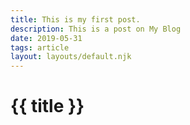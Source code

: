 ```yaml
---
title: This is my first post.
description: This is a post on My Blog
date: 2019-05-31
tags: article
layout: layouts/default.njk
---
```


# {{ title }}
